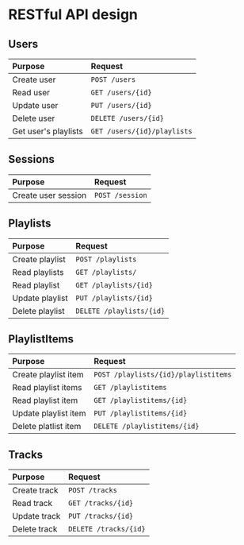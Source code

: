 # RESTful API design

## Users

| Purpose              | Request                     |
| :------------------- | :-------------------------- |
| Create user          | `POST /users`               |
| Read user            | `GET /users/{id}`           |
| Update user          | `PUT /users/{id}`           |
| Delete user          | `DELETE /users/{id}`        |
| Get user's playlists | `GET /users/{id}/playlists` |

## Sessions

| Purpose             | Request         |
| :------------------ | :-------------- |
| Create user session | `POST /session` |

## Playlists

| Purpose         | Request                  |
| :-------------- | :----------------------- |
| Create playlist | `POST /playlists`        |
| Read playlists  | `GET /playlists/`        |
| Read playlist   | `GET /playlists/{id}`    |
| Update playlist | `PUT /playlists/{id}`    |
| Delete playlist | `DELETE /playlists/{id}` |

## PlaylistItems

| Purpose              | Request                                               |
| :------------------- | :---------------------------------------------------- |   
| Create playlist item | `POST /playlists/{id}/playlistitems`                  |
| Read playlist items  | `GET /playlistitems`                                  |
| Read playlist item   | `GET /playlistitems/{id}`                             |
| Update playlist item | `PUT /playlistitems/{id}`                             |
| Delete platlist item | `DELETE /playlistitems/{id}`                          |                                         

## Tracks

| Purpose      | Request               |
| :----------- | :-------------------- |
| Create track | `POST /tracks`        |
| Read track   | `GET /tracks/{id}`    |
| Update track | `PUT /tracks/{id}`    |
| Delete track | `DELETE /tracks/{id}` |
